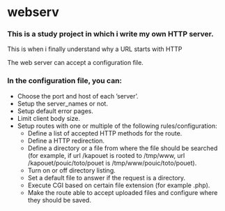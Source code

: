 # webserv

### This is a study project in which i write my own HTTP server.

This is when i finally understand why a URL starts
with HTTP

The web server can accept a configuration file.

### In the configuration file, you can:
- Choose the port and host of each ’server’.
- Setup the server_names or not.
- Setup default error pages.
- Limit client body size.
- Setup routes with one or multiple of the following rules/configuration:
  - Define a list of accepted HTTP methods for the route.
  - Define a HTTP redirection.
  - Define a directory or a file from where the file should be searched (for example, if url /kapouet is rooted to /tmp/www, url /kapouet/pouic/toto/pouet is /tmp/www/pouic/toto/pouet).
  - Turn on or off directory listing.
  - Set a default file to answer if the request is a directory.
  - Execute CGI based on certain file extension (for example .php).
  - Make the route able to accept uploaded files and configure where they should be saved.

